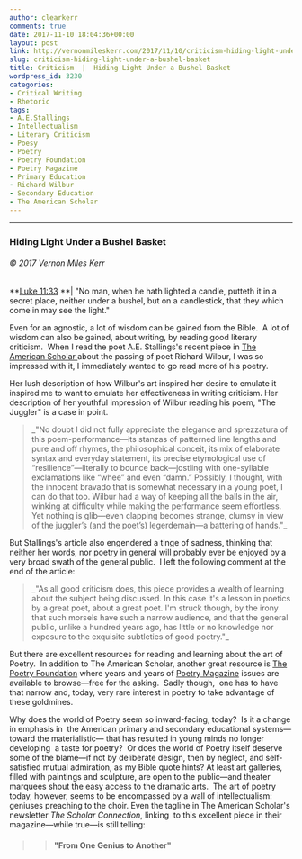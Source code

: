 ```yaml
---
author: clearkerr
comments: true
date: 2017-11-10 18:04:36+00:00
layout: post
link: http://vernonmileskerr.com/2017/11/10/criticism-hiding-light-under-a-bushel-basket/
slug: criticism-hiding-light-under-a-bushel-basket
title: Criticism  |  Hiding Light Under a Bushel Basket
wordpress_id: 3230
categories:
- Critical Writing
- Rhetoric
tags:
- A.E.Stallings
- Intellectualism
- Literary Criticism
- Poesy
- Poetry
- Poetry Foundation
- Poetry Magazine
- Primary Education
- Richard Wilbur
- Secondary Education
- The American Scholar
---
```


* * *





### Hiding Light Under a Bushel Basket




###### © 2017 Vernon Miles Kerr


**[Luke 11:33](https://www.kingjamesbibleonline.org/Luke-11-33/) **| "No man, when he hath lighted a candle, putteth it in a secret place, neither under a bushel, but on a candlestick, that they which come in may see the light."

Even for an agnostic, a lot of wisdom can be gained from the Bible.  A lot of wisdom can also be gained, about writing, by reading good literary criticism.  When I read the poet A.E. Stallings's recent piece in [The American Scholar ](https://theamericanscholar.org/remembering-richard-wilbur/?utm_source=email#.WgW5iraZNsM)about the passing of poet Richard Wilbur, I was so impressed with it, I immediately wanted to go read more of his poetry.

Her lush description of how Wilbur's art inspired her desire to emulate it inspired me to want to emulate her effectiveness in writing criticism. Her description of her youthful impression of Wilbur reading his poem, "The Juggler" is a case in point.


<blockquote>_"No doubt I did not fully appreciate the elegance and sprezzatura of this poem-performance—its stanzas of patterned line lengths and pure and off rhymes, the philosophical conceit, its mix of elaborate syntax and everyday statement, its precise etymological use of “resilience”—literally to bounce back—jostling with one-syllable exclamations like “whee” and even “damn.” Possibly, I thought, with the innocent bravado that is somewhat necessary in a young poet, I can do that too. Wilbur had a way of keeping all the balls in the air, winking at difficulty while making the performance seem effortless. Yet nothing is glib—even clapping becomes strange, clumsy in view of the juggler’s (and the poet’s) legerdemain—a battering of hands."_</blockquote>


But Stallings's article also engendered a tinge of sadness, thinking that neither her words, nor poetry in general will probably ever be enjoyed by a very broad swath of the general public.  I left the following comment at the end of the article:


<blockquote>_"As all good criticism does, this piece provides a wealth of learning about the subject being discussed. In this case it's a lesson in poetics by a great poet, about a great poet. I'm struck though, by the irony that such morsels have such a narrow audience, and that the general public, unlike a hundred years ago, has little or no knowledge nor exposure to the exquisite subtleties of good poetry."_</blockquote>


But there are excellent resources for reading and learning about the art of Poetry.  In addition to The American Scholar, another great resource is [The Poetry Foundation](https://www.poetryfoundation.org/?gclid=Cj0KCQiAuZXQBRDKARIsAMwpUeS7zOnqaEzfPj2iODw8CLRBxFgw9LZ4IQvhKbDQQhVfLh___Sgzv0EaAmT-EALw_wcB) where years and years of [Poetry Magazine](https://www.poetryfoundation.org/poetrymagazine/archive) issues are available to browse—free for the asking.  Sadly though,  one has to have that narrow and, today, very rare interest in poetry to take advantage of these goldmines.

Why does the world of Poetry seem so inward-facing, today?  Is it a change in emphasis in  the American primary and secondary educational systems—toward the materialistic— that has resulted in young minds no longer developing  a taste for poetry?  Or does the world of Poetry itself deserve some of the blame—if not by deliberate design, then by neglect, and self-satisfied mutual admiration, as my Bible quote hints? At least art galleries, filled with paintings and sculpture, are open to the public—and theater marquees shout the easy access to the dramatic arts.  The art of poetry today, however, seems to be encompassed by a wall of intellectualism: geniuses preaching to the choir. Even the tagline in The American Scholar's newsletter _The Scholar Connection_, linking  to this excellent piece in their magazine—while true—is still telling:


<blockquote>

> 
> #### "From One Genius to Another"
> 
> 
</blockquote>



